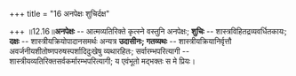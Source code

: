 +++
title = "16 अनपेक्षः शुचिर्दक्ष"

+++
॥12.16॥**अनपेक्षः** -- आत्मव्यतिरिक्ते कृत्स्ने वस्तुनि अनपेक्षः;
**शुचिः** -- शास्त्रविहितद्रव्यवर्धितकायः; **दक्षः** --
शास्त्रीयक्रियोपादानसमर्थः अन्यत्र **उदासीनः; गतव्यथः** --
शास्त्रीयक्रियानिर्वृत्तौ अवर्जनीयशीतोष्णपरुषस्पर्शादिदुःखेषु
व्यथारहितः; सर्वारम्भपरित्यागी --
शास्त्रीयव्यतिरिक्तसर्वकर्मारम्भपरित्यागी; य एवंभूतो मद्भक्तः स मे
प्रियः।
